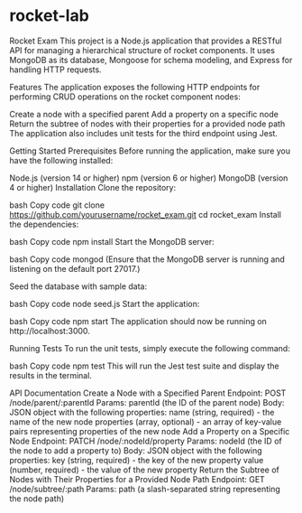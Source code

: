 # rocket-lab

Rocket Exam
This project is a Node.js application that provides a RESTful API for managing a hierarchical structure of rocket components. It uses MongoDB as its database, Mongoose for schema modeling, and Express for handling HTTP requests.

Features
The application exposes the following HTTP endpoints for performing CRUD operations on the rocket component nodes:

Create a node with a specified parent
Add a property on a specific node
Return the subtree of nodes with their properties for a provided node path
The application also includes unit tests for the third endpoint using Jest.

Getting Started
Prerequisites
Before running the application, make sure you have the following installed:

Node.js (version 14 or higher)
npm (version 6 or higher)
MongoDB (version 4 or higher)
Installation
Clone the repository:

bash
Copy code
git clone https://github.com/yourusername/rocket_exam.git
cd rocket_exam
Install the dependencies:

bash
Copy code
npm install
Start the MongoDB server:

bash
Copy code
mongod
(Ensure that the MongoDB server is running and listening on the default port 27017.)

Seed the database with sample data:

bash
Copy code
node seed.js
Start the application:

bash
Copy code
npm start
The application should now be running on http://localhost:3000.

Running Tests
To run the unit tests, simply execute the following command:

bash
Copy code
npm test
This will run the Jest test suite and display the results in the terminal.

API Documentation
Create a Node with a Specified Parent
Endpoint: POST /node/parent/:parentId
Params: parentId (the ID of the parent node)
Body: JSON object with the following properties:
name (string, required) - the name of the new node
properties (array, optional) - an array of key-value pairs representing properties of the new node
Add a Property on a Specific Node
Endpoint: PATCH /node/:nodeId/property
Params: nodeId (the ID of the node to add a property to)
Body: JSON object with the following properties:
key (string, required) - the key of the new property
value (number, required) - the value of the new property
Return the Subtree of Nodes with Their Properties for a Provided Node Path
Endpoint: GET /node/subtree/:path
Params: path (a slash-separated string representing the node path)
